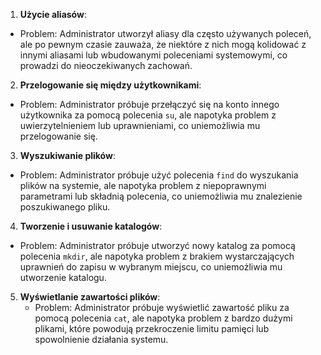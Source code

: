 
1. **Użycie aliasów**:
- Problem: Administrator utworzył aliasy dla często używanych poleceń, ale po pewnym czasie zauważa, że niektóre z nich mogą kolidować z innymi aliasami lub wbudowanymi poleceniami systemowymi, co prowadzi do nieoczekiwanych zachowań.

2.  **Przelogowanie się między użytkownikami**:
   - Problem: Administrator próbuje przełączyć się na konto innego użytkownika za pomocą polecenia `su`, ale napotyka problem z uwierzytelnieniem lub uprawnieniami, co uniemożliwia mu przelogowanie się.

3.  **Wyszukiwanie plików**:
   - Problem: Administrator próbuje użyć polecenia `find` do wyszukania plików na systemie, ale napotyka problem z niepoprawnymi parametrami lub składnią polecenia, co uniemożliwia mu znalezienie poszukiwanego pliku. 

4.  **Tworzenie i usuwanie katalogów**:
   - Problem: Administrator próbuje utworzyć nowy katalog za pomocą polecenia `mkdir`, ale napotyka problem z brakiem wystarczających uprawnień do zapisu w wybranym miejscu, co uniemożliwia mu utworzenie katalogu.

5. **Wyświetlanie zawartości plików**:
   - Problem: Administrator próbuje wyświetlić zawartość pliku za pomocą polecenia `cat`, ale napotyka problem z bardzo dużymi plikami, które powodują przekroczenie limitu pamięci lub spowolnienie działania systemu.